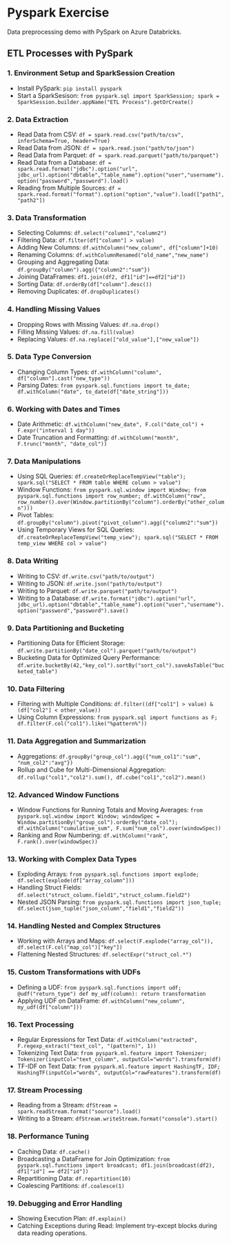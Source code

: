 # Pyspark Exercise

Data preprocessing demo with PySpark on Azure Databricks.

## ETL Processes with PySpark

### 1. Environment Setup and SparkSession Creation

- Install PySpark: `pip install pyspark`
- Start a SparkSesison: `from pyspark.sql import SparkSession; spark = SparkSession.builder.appName("ETL Process").getOrCreate()`

### 2. Data Extraction

- Read Data from CSV: `df = spark.read.csv("path/to/csv", inferSchema=True, header=True)`
- Read Data from JSON: `df = spark.read.json("path/to/json")`
- Read Data from Parquet: `df = spark.read.parquet("path/to/parquet")`
- Read Data from a Database: `df = spark.read.format("jdbc").option("url", jdbc_url).option("dbtable","table_name").option("user","username").option("password","password").load()`
- Reading from Multiple Sources: `df = spark.read.format("format").option("option","value").load(["path1","path2"])`

### 3. Data Transformation

- Selecting Columns: `df.select("column1","column2")`
- Filtering Data: `df.filter(df["column"] > value)`
- Adding New Columns: `df.withColumn("new_column", df["column"]+10)`
- Renaming Columns: `df.withColumnRenamed("old_name","new_name")`
- Grouping and Aggregating Data: `df.groupBy("column").agg({"column2":"sum"})`
- Joining DataFrames: `df1.join(df2, df1["id"]==df2["id"])`
- Sorting Data: `df.orderBy(df["column"].desc())`
- Removing Duplicates: `df.dropDuplicates()`

### 4. Handling Missing Values

- Dropping Rows with Missing Values: `df.na.drop()`
- Filling Missing Values: `df.na.fill(value)`
- Replacing Values: `df.na.replace(["old_value"],["new_value"])`

### 5. Data Type Conversion

- Changing Column Types: `df.withColumn("column", df["column"].cast("new_type"))`
- Parsing Dates: `from pyspark.sql.functions import to_date; df.withColumn("date", to_date(df["date_string"]))`

### 6. Working with Dates and Times

- Date Arithmetic: `df.withColumn("new_date", F.col("date_col") + F.expr("interval 1 day"))`
- Date Truncation and Formatting: `df.withColumn("month", F.trunc("month", "date_col"))`

### 7. Data Manipulations

- Using SQL Queries: `df.createOrReplaceTempView("table"); spark.sql("SELECT * FROM table WHERE column > value")`
- Window Functions: `from pyspark.sql.window import Window; from
pyspark.sql.functions import row_number; df.withColumn("row",
row_number().over(Window.partitionBy("column").orderBy("other_colum
n")))`
- Pivot Tables: `df.groupBy("column").pivot("pivot_column").agg({"column2":"sum"})`
- Using Temporary Views for SQL Queries: `df.createOrReplaceTempView("temp_view"); spark.sql("SELECT * FROM temp_view WHERE col > value")`

### 8. Data Writing

- Writing to CSV: `df.write.csv("path/to/output")`
- Writing to JSON: `df.write.json("path/to/output")`
- Writing to Parquet: `df.write.parquet("path/to/output")`
- Writing to a Database: `df.write.format("jdbc").option("url", jdbc_url).option("dbtable","table_name").option("user","username").option("password","password").save()`

### 9. Data Partitioning and Bucketing

- Partitioning Data for Efficient Storage: `df.write.partitionBy("date_col").parquet("path/to/output")`
- Bucketing Data for Optimized Query Performance: `df.write.bucketBy(42,"key_col").sortBy("sort_col").saveAsTable("bucketed_table")`

### 10. Data Filtering

- Filtering with Multiple Conditions: `df.filter((df["col1"] > value) & (df["col2"] < other_value))`
- Using Column Expressions: `from pyspark.sql import functions as F; df.filter(F.col("col1").like("%pattern%"))`

### 11. Data Aggregation and Summarization

- Aggregations: `df.groupBy("group_col").agg({"num_col1":"sum", "num_col2":"avg"})`
- Rollup and Cube for Multi-Dimensional Aggregation: `df.rollup("col1","col2").sum(), df.cube("col1","col2").mean()`

### 12. Advanced Window Functions

- Window Functions for Running Totals and Moving Averages: `from pyspark.sql.window import Window; windowSpec = Window.partitionBy("group_col").orderBy("date_col"); df.withColumn("cumulative_sum", F.sum("num_col").over(windowSpec))`
- Ranking and Row Numbering: `df.withColumn("rank", F.rank().over(windowSpec))`

### 13. Working with Complex Data Types

- Exploding Arrays: `from pyspark.sql.functions import explode; df.select(explode(df["array_column"]))`
- Handling Struct Fields: `df.select("struct_column.field1","struct_column.field2")`
- Nested JSON Parsing: `from pyspark.sql.functions import json_tuple; df.select(json_tuple("json_column","field1","field2"))`

### 14. Handling Nested and Complex Structures

- Working with Arrays and Maps: `df.select(F.explode("array_col")), df.select(F.col("map_col")["key"])`
- Flattening Nested Structures: `df.selectExpr("struct_col.*")`

### 15. Custom Transformations with UDFs
- Defining a UDF: `from pyspark.sql.functions import udf; @udf("return_type") def my_udf(column): return transformation`
- Applying UDF on DataFrame: `df.withColumn("new_column", my_udf(df["column"]))`

### 16. Text Processing

- Regular Expressions for Text Data: `df.withColumn("extracted", F.regexp_extract("text_col", "(pattern)", 1))`
- Tokenizing Text Data: `from pyspark.ml.feature import Tokenizer; Tokenizer(inputCol="text_column", outputCol="words").transform(df)`
- TF-IDF on Text Data: `from pyspark.ml.feature import HashingTF, IDF; HashingTF(inputCol="words", outputCol="rawFeatures").transform(df)`

### 17. Stream Processing
- Reading from a Stream: `dfStream = spark.readStream.format("source").load()`
- Writing to a Stream: `dfStream.writeStream.format("console").start()`

### 18. Performance Tuning

- Caching Data: `df.cache()`
- Broadcasting a DataFrame for Join Optimization: `from pyspark.sql.functions import broadcast; df1.join(broadcast(df2), df1["id"] == df2["id"])`
- Repartitioning Data: `df.repartition(10)`
- Coalescing Partitions: `df.coalesce(1)`

### 19. Debugging and Error Handling

- Showing Execution Plan: `df.explain()`
- Catching Exceptions during Read: Implement try-except blocks during data reading operations.
